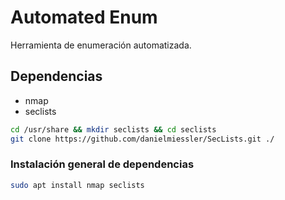 # Automated Enum

Herramienta de enumeración automatizada.

## Dependencias

+ nmap
+ seclists

```bash
cd /usr/share && mkdir seclists && cd seclists
git clone https://github.com/danielmiessler/SecLists.git ./
```

### Instalación general de dependencias

```bash
sudo apt install nmap seclists
```
